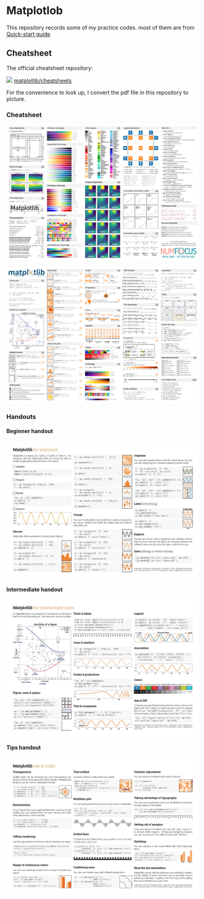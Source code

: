 # Matplotlob
This repository records some of my practice codes. most of them are from [Quick-start guide](https://matplotlib.org/3.5.1/tutorials/introductory/usage.html)

## Cheatsheet

The official cheatsheet repository:

[![](https://img.shields.io/badge/web-GitHub-green)](https://github.com/matplotlib/cheatsheets)
[matplotlib/cheatsheets](https://github.com/matplotlib/cheatsheets)

For the convenience to look up, I convert the pdf file in this repository to picture.

### Cheatsheet

![cheatsheet-1](read.assets/cheatsheet-1.png)

![cheatsheet-2](read.assets/cheatsheet-2.png)


### Handouts

#### Beginner handout

![handout-beginner](read.assets/handout-beginner.jpg)

#### Intermediate handout

![handout-intermediate](read.assets/handout-intermediate.jpg)

#### Tips handout

![handout-tips](read.assets/handout-tips.jpg)